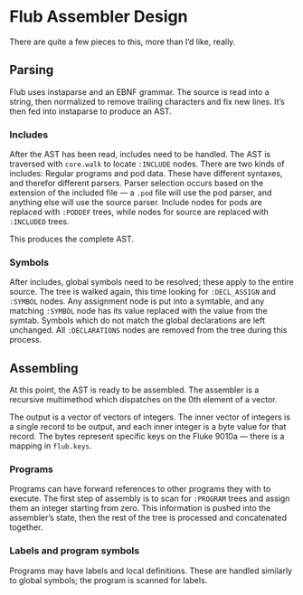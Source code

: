 # Flub Assembler Design

There are quite a few pieces to this, more than I’d like, really.

## Parsing

Flub uses instaparse and an EBNF grammar. The source is read into a string, then normalized to remove trailing characters and fix new lines. It’s then fed into instaparse to produce an AST.

### Includes

After the AST has been read, includes need to be handled. The AST is traversed with `core.walk` to locate `:INCLUDE` nodes. There are two kinds of includes: Regular programs and pod data. These have different syntaxes, and therefor different parsers. Parser selection occurs based on the extension of the included file — a `.pod` file will use the pod parser, and anything else will use the source parser. Include nodes for pods are replaced with `:PODDEF` trees, while nodes for source are replaced with `:INCLUDED` trees.

This produces the complete AST.

### Symbols

After includes, global symbols need to be resolved; these apply to the entire source. The tree is walked again, this time looking for `:DECL_ASSIGN` and `:SYMBOL` nodes. Any assignment node is put into a symtable, and any matching `:SYMBOL` node has its value replaced with the value from the symtab. Symbols which do not match the global declarations are left unchanged. All `:DECLARATIONS` nodes are removed from the tree during this process.

## Assembling

At this point, the AST is ready to be assembled. The assembler is a recursive multimethod which dispatches on the 0th element of a vector.

The output is a vector of vectors of integers. The inner vector of integers is a single record to be output, and each inner integer is a byte value for that record. The bytes represent specific keys on the Fluke 9010a — there is a mapping in `flub.keys`.

### Programs

Programs can have forward references to other programs they with to execute. The first step of assembly is to scan for `:PROGRAM` trees and assign them an integer starting from zero. This information is pushed into the assembler’s state, then the rest of the tree is processed and concatenated together.

### Labels and program symbols

Programs may have labels and local definitions. These are handled similarly to global symbols; the program is scanned for labels.

